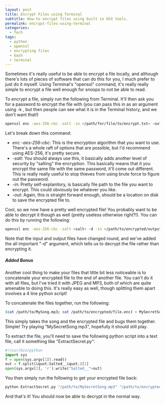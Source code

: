 ```yaml
---
layout: post
title: Encrypt Files using Terminal
subtitle: How-to encrypt files using built in OSX tools.
permalink: encrypt-files-using-terminal
categories:
  - Tech
tags:
  - python
  - openssl
  - encrypting files
  - bash
  - terminal
---
```


Sometimes it's really useful to be able to encrypt a file locally, and although there's lots of pieces of software that can do this for you, I much prefer to just do it myself. Using Terminal's "openssl" command, it's really really simple to encrypt a file well enough for snoops to not be able to read.

To encrypt a file, simply run the following from Terminal. It'll then ask you for a password to encrypt the file with (you can pass this in as an argument using -k <password>, but then people can see what it is in the Terminal history, and we don't want that!)</password>

```bash
openssl enc -aes-256-cbc -salt -in </path/for/file/to/encrypt.txt> -out </path/to/encrypted/output.enc>
```

Let's break down this command:

- _enc -aes-256-cbc_: This is the encryption algorithm that you want to use. There's a whole raft of options that are possible, but I'd recommend using AES-256, it's pretty secure.
- _-salt_: You should always use this, it basically adds another level of security by "salting" the encryption. This basically means that it you encrypt the same file with the same password, it'll come out different. This is really really useful to stop thieves from using brute force to figure out the password.
- _-in_: Pretty self-explanitory, is basically file path to the file you want to encrypt. This could obviously be whatever you like.
- _-out_: Again, this is straight forward enough, should be a location on disk to save the encrypted file to.

Cool, so we now have a pretty well encrypted file! You probably want to be able to decrypt it though as well (pretty useless otherwise right?!). You can do this by running the following:

```bash
openssl enc -aes-256-cbc -salt <salt> -d -in </path/to/encrypted/output.enc> -out </path/to/decrypted/file.txt>
```

Note that the input and output files have changed round, and we've added the all important "-d" argument, which tells us to decrypt the file rather than encrypting it.

##### Added Bonus

Another cool thing to make your files that little bit less noticeable is to concatenate your encrypted file to the end of another file. You can't do it with all files, but I've tried it with JPEG and MP3, both of which are quite amenable to doing this. It's really easy as well, though splitting them apart involves a 4 line python script!

To concatenate the files together, run the following:

```bash
(cat /path/to/MySong.mp3; cat /path/to/encrypted/file.enc) > MySecretSong.mp3
```

This simply takes the song and the encrypted file and bugs them together. Simple! Try playing "MySecretSong.mp3", hopefully it should still play.

To extract the file, you'll need to save the following python script into a text file, call it something like "ExtractSecret.py":

```python
#!/usr/bin/python
import sys
f = open(sys.argv[1]).read()
out = f.split(&quot;Salted__&quot;)[1]
open(sys.argv[2], 'r').write("Salted__"+out)
```

You then simply run the following to get your encrypted file back:

```bash
python ExtractSecret.py "/path/to/MySecretSong.mp3" "/path/to/encrypted/output.enc"
```

And that's it! You should now be able to decrypt in the normal way.
